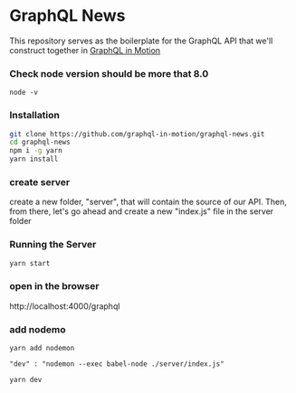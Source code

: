 # GraphQL News  
This repository serves as the boilerplate for the GraphQL API that we'll construct together in [GraphQL in Motion](https://livevideo.manning.com/course/32/graphql-in-motion)

### Check node version should be more that 8.0
```
node -v
```

### Installation
```sh
git clone https://github.com/graphql-in-motion/graphql-news.git
cd graphql-news
npm i -g yarn
yarn install
```  
### create server
create a new folder, "server", that will contain the source of our API. Then, from there, let's go ahead and create a new "index.js" file in the server folder


### Running the Server
```sh
yarn start
```
### open in the browser

http://localhost:4000/graphql

### add nodemo
```
yarn add nodemon
```
```
"dev" : "nodemon --exec babel-node ./server/index.js"
```
```
yarn dev
```